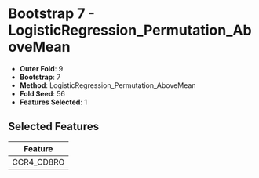 # Bootstrap 7 - LogisticRegression_Permutation_AboveMean

- **Outer Fold**: 9
- **Bootstrap**: 7
- **Method**: LogisticRegression_Permutation_AboveMean
- **Fold Seed**: 56
- **Features Selected**: 1

## Selected Features

| Feature |
|---------|
| CCR4_CD8RO |

